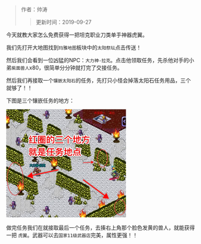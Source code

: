 > 作者：帅涛
>> 更新时间：2019-09-27

今天就教大家怎么免费获得一把坦克职业刀类单手神器虎翼。

我们先打开大地图找到`玛雅地图`板块中的`太阳祭坛`点击传送！

然后我们会看到一位凶猛的NPC：`大力神-拉克`。点击他领取任务，先杀他对手的小弟`紫面兽人`x80，很简单分分钟就打完了交接任务。

然后我们再接取一个`镶嵌太阳石`的任务，先打只小怪会掉落太阳石任务用品，三个就够了！！

下图是三个镶嵌任务的地方：

![](1.jpg)

做完任务我们在就接取最后一个任务，去揍右上角那个脸色发黄的兽人，就能获得一把 `虎翼`。武器可以去`国家11级武器店`完美，属性更强！！

<div id="gitalk-container"></div>
<link rel="stylesheet" href="https://unpkg.com/gitalk/dist/gitalk.css">
<script src="https://unpkg.com/gitalk@latest/dist/gitalk.min.js"></script> 
<script src="/empire/js/library.js"></script> 
<script type="text/javascript">setTitle("免费获得虎翼");</script>
        